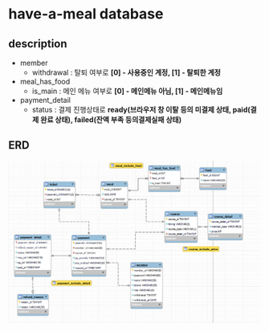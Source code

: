 # have-a-meal database
## description
- member
    - withdrawal : 탈퇴 여부로 **[0] - 사용중인 계정, [1] - 탈퇴한 계정**
- meal_has_food
    - is_main : 메인 메뉴 여부로 **[0] - 메인메뉴 아님, [1] - 메인메뉴임**
- payment_detail
    - status : 결제 진행상태로 **ready(브라우저 창 이탈 등의 미결제 상태, paid(결제 완료 상태), failed(잔액 부족 등의결제실패 상태)**  
## ERD
 <img style="background-color:white" src="./erd/erd_24.04.05.png" />
